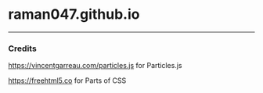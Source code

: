 # raman047.github.io
---
### Credits
https://vincentgarreau.com/particles.js for Particles.js

https://freehtml5.co for Parts of CSS
